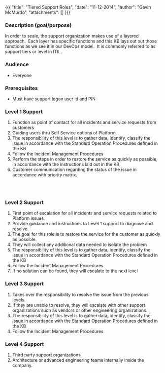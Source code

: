 {{{
  "title": "Tiered Support Roles",
  "date": "11-12-2014",
  "author": "Gavin McMurdo",
  "attachments": []
}}}

<h3>Description (goal/purpose)</h3>
<p>In order to scale, the support organization makes use of a layered approach. &nbsp;Each layer has specific functions and this KB lays out out those functions as we see it in our DevOps model. &nbsp;It is commonly referred to as support tiers or level
  in ITIL.</p>
<h3>Audience</h3>
<ul>
  <li>Everyone</li>
</ul>
<h3>Prerequisites</h3>
<ul>
  <li>Must have support logon user id and PIN</li>
</ul>
<h3>Level 1 Support</h3>
<ol>
  <li>Function as point of contact for all incidents and service requests from customers&nbsp;</li>
  <li>Guiding users thru Self Service options of Platform</li>
  <li>The responsibility of this level is to gather data, identify, classify the issue in accordance with the Standard Operation Procedures defined in the KB&nbsp;</li>
  <li>Follow the Incident Management Procedures</li>
  <li>Perform the steps in order to restore the service as quickly as possible, in accordance with&nbsp;the instructions laid out in the KB,</li>
  <li>Customer communication regarding the status of the issue in accordance with priority matrix.</li>
</ol>
<div>&nbsp;</div>
<div>&nbsp;
  <h3>Level 2 Support</h3>
  <ol>
    <li>First point of escalation for all incidents and service requests related to Platform issues.</li>
    <li>Provide guidance and instructions to Level 1 support to diagnose and resolve.</li>
    <li>The goal for this role is to restore the service for the customer as&nbsp;quickly as possible.</li>
    <li>They will collect any additional data needed to isolate the problem</li>
    <li>The responsibility of this level is to gather data, identify, classify the issue in accordance with the Standard Operation Procedures defined in the KB&nbsp;</li>
    <li>Follow the Incident Management Procedures</li>
    <li>If no solution can be found, they will escalate to the next level</li>
  </ol>
  
  <h3>Level 3 Support</h3>
  <ol>
    <li>Takes over the responsibility to resolve the issue from the previous levels.</li>
    <li>If they are unable to resolve, they will escalate with other support organizations such as vendors or other engineering organizations.</li>
    <li>The responsibility of this level is to gather data, identify, classify the issue in accordance with the Standard Operation Procedures defined in the KB&nbsp;</li>
    <li>Follow the Incident Management Procedures</li>
  </ol>
  
  <h3>Level 4 Support</h3>
  <ol>
    <li>Third party support organizations</li>
    <li>Architecture or advanced engineering teams internally inside the company.</li>
  </ol>
</div>